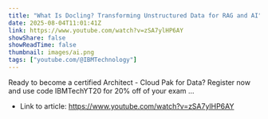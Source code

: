 ```yaml
---
title: "What Is Docling? Transforming Unstructured Data for RAG and AI"
date: 2025-08-04T11:01:41Z
link: https://www.youtube.com/watch?v=zSA7ylHP6AY
showShare: false
showReadTime: false
thumbnail: images/ai.png
tags: ["youtube.com/@IBMTechnology"]
---
```

Ready to become a certified Architect - Cloud Pak for Data? Register now and use code IBMTechYT20 for 20% off of your exam ...

- Link to article: https://www.youtube.com/watch?v=zSA7ylHP6AY
